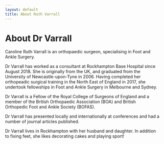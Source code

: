 ```yaml
---
layout: default
title: About Ruth Varrall
---
```

# About Dr Varrall

Caroline Ruth Varrall is an orthopaedic surgeon, specialising in Foot and Ankle Surgery.

Dr Varrall has worked as a consultant at Rockhampton Base Hospital since August 2018. She is originally from the UK, and graduated from the University of Newcastle-upon-Tyne in 2006. Having completed her orthopeadic surgical training in the North East of England in 2017, she undertook fellowships in Foot and Ankle Surgery in Melbourne and Sydney.

Dr Varrall is a Fellow of the Royal College of Surgeons of England and a member of the British Orthopaedic Association (BOA) and British Orthopedic Foot and Ankle Society (BOFAS). 

Dr Varrall has presented locally and internationally at conferences and had a number of journal articles published.

Dr Varrall lives in Rockhampton with her husband and daughter. In addition to fixing feet, she likes decorating cakes and playing sport!
